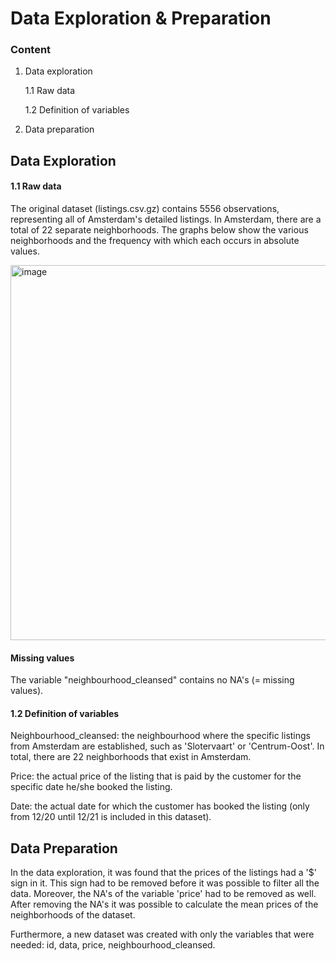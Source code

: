# **Data Exploration & Preparation**

### Content
1. Data exploration

   1.1 Raw data

   1.2 Definition of variables

2. Data preparation


## **Data Exploration**
#### 1.1 Raw data

The original dataset (listings.csv.gz) contains 5556 observations, representing all of Amsterdam's detailed listings. In Amsterdam, there are a total of 22 separate neighborhoods. The graphs below show the various neighborhoods and the frequency with which each occurs in absolute values.

<img width="600" alt="image" src="https://user-images.githubusercontent.com/98963939/159903792-a1dc1c3b-33ac-4612-b588-0a1b37010de7.png">

#### Missing values

The variable "neighbourhood_cleansed" contains no NA's (= missing values). 

#### 1.2 Definition of variables

Neighbourhood_cleansed: the neighbourhood where the specific listings from Amsterdam are established, such as 'Slotervaart' or 'Centrum-Oost'. In total, there are 22 neighborhoods that exist in Amsterdam.

Price: the actual price of the listing that is paid by the customer for the specific date he/she booked the listing.

Date: the actual date for which the customer has booked the listing (only from 12/20 until 12/21 is included in this dataset).

## **Data Preparation**

In the data exploration, it was found that the prices of the listings had a '$' sign in it. This sign had to be removed before it was possible to filter all the data. Moreover, the NA's of the variable 'price' had to be removed as well. After removing the NA's it was possible to calculate the mean prices of the neighborhoods of the dataset.

Furthermore, a new dataset was created with only the variables that were needed: id, data, price, neighbourhood_cleansed. 


